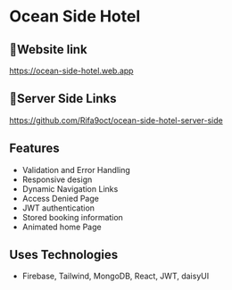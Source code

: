 # Ocean Side Hotel
## 🔗Website link
https://ocean-side-hotel.web.app

## 🔗Server Side Links
https://github.com/Rifa9oct/ocean-side-hotel-server-side

## Features

- Validation and Error Handling
- Responsive design
- Dynamic Navigation Links
- Access Denied Page
- JWT authentication
- Stored booking information
- Animated home Page

## Uses Technologies
- Firebase, Tailwind, MongoDB, React, JWT, daisyUI